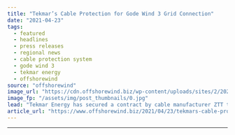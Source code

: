 ```yaml
---
title: "Tekmar’s Cable Protection for Gode Wind 3 Grid Connection"
date: "2021-04-23"
tags: 
  - featured
  - headlines
  - press releases
  - regional news
  - cable protection system
  - gode wind 3
  - tekmar energy
  - offshorewind
source: "offshorewind"
image_url: "https://cdn.offshorewind.biz/wp-content/uploads/sites/2/2021/04/22160002/Tekmars-Cable-Protection-for-Gode-Wind-3-Grid-Connection.jpg"
image_fp: "/assets/img/post_thumbnails/0.jpg"
lead: "Tekmar Energy has secured a contract by cable manufacturer ZTT to supply its cable"
article_url: "https://www.offshorewind.biz/2021/04/23/tekmars-cable-protection-for-gode-wind-3-grid-connection/"
---
```


---
